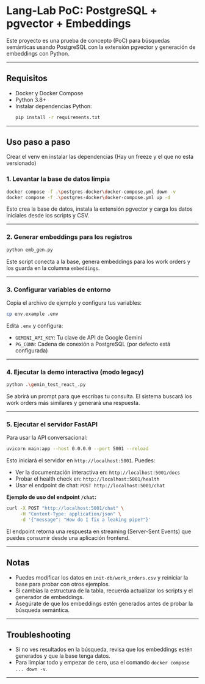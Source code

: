 # Lang-Lab PoC: PostgreSQL + pgvector + Embeddings

Este proyecto es una prueba de concepto (PoC) para búsquedas semánticas usando PostgreSQL con la extensión pgvector y generación de embeddings con Python.

---

## Requisitos

- Docker y Docker Compose
- Python 3.8+
- Instalar dependencias Python:
  ```sh
  pip install -r requirements.txt
  ```

---

## Uso paso a paso
Crear el venv en instalar las dependencias (Hay un freeze y el que no esta versionado)

### 1. Levantar la base de datos limpia

```sh
docker compose -f .\postgres-docker\docker-compose.yml down -v
docker compose -f .\postgres-docker\docker-compose.yml up -d
```

Esto crea la base de datos, instala la extensión pgvector y carga los datos iniciales desde los scripts y CSV.

---

### 2. Generar embeddings para los registros

```sh
python emb_gen.py
```

Este script conecta a la base, genera embeddings para los work orders y los guarda en la columna `embeddings`.

---

### 3. Configurar variables de entorno

Copia el archivo de ejemplo y configura tus variables:

```sh
cp env.example .env
```

Edita `.env` y configura:
- `GEMINI_API_KEY`: Tu clave de API de Google Gemini
- `PG_CONN`: Cadena de conexión a PostgreSQL (por defecto está configurada)

---

### 4. Ejecutar la demo interactiva (modo legacy)

```sh
python .\gemin_test_react_.py
```

Se abrirá un prompt para que escribas tu consulta. El sistema buscará los work orders más similares y generará una respuesta.

---

### 5. Ejecutar el servidor FastAPI

Para usar la API conversacional:

```sh
uvicorn main:app --host 0.0.0.0 --port 5001 --reload
```

Esto iniciará el servidor en `http://localhost:5001`. Puedes:

- Ver la documentación interactiva en: `http://localhost:5001/docs`
- Probar el health check en: `http://localhost:5001/health`
- Usar el endpoint de chat: `POST http://localhost:5001/chat`

**Ejemplo de uso del endpoint `/chat`:**

```bash
curl -X POST "http://localhost:5001/chat" \
     -H "Content-Type: application/json" \
     -d '{"message": "How do I fix a leaking pipe?"}'
```

El endpoint retorna una respuesta en streaming (Server-Sent Events) que puedes consumir desde una aplicación frontend.

---

## Notas

- Puedes modificar los datos en `init-db/work_orders.csv` y reiniciar la base para probar con otros ejemplos.
- Si cambias la estructura de la tabla, recuerda actualizar los scripts y el generador de embeddings.
- Asegúrate de que los embeddings estén generados antes de probar la búsqueda semántica.

---

## Troubleshooting

- Si no ves resultados en la búsqueda, revisa que los embeddings estén generados y que la base tenga datos.
- Para limpiar todo y empezar de cero, usa el comando `docker compose ... down -v`.

---


